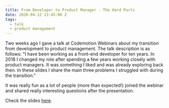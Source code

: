 ```yaml
---
title: From Developer to Product Manager - The Hard Parts
date: 2020-04-12 13:45:00 Z
tags:
  - talk
  - product management
---
```


Two weeks ago I gave a talk at Codemotion Webinars about my transition from development to product management. The talk description is as follows: "I have been working as a front-end developer for ten years. In 2018 I changed my role after spending a few years working closely with product managers. It was something I liked and was already exploring back then. In these slides I share the main three problems I struggled with during the transition."

It was really fun as a lot of people (more than expected!) joined the webinar and shared really interesting questions after the presentation.

Check the slides [here](https://speakerdeck.com/fjaguero/from-developer-to-product-manager-the-hard-parts).
